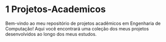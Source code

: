 # 1 Projetos-Academicos
Bem-vindo ao meu repositório de projetos acadêmicos em Engenharia de Computação! Aqui você encontrará uma coleção dos meus projetos desenvolvidos ao longo dos meus estudos.
